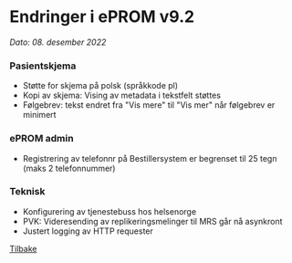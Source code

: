 # Endringer i ePROM v9.2
*Dato: 08. desember 2022*

### Pasientskjema
- Støtte for skjema på polsk (språkkode pl)
- Kopi av skjema: Vising av metadata i tekstfelt støttes
- Følgebrev: tekst endret fra "Vis mere" til "Vis mer" når følgebrev er minimert


### ePROM admin
- Registrering av telefonnr på Bestillersystem er begrenset til 25 tegn (maks 2 telefonnummer)


### Teknisk
- Konfigurering av tjenestebuss hos helsenorge
- PVK: Videresending av replikeringsmelinger til MRS går nå asynkront
- Justert logging av HTTP requester

[Tilbake](./Releaselist)
